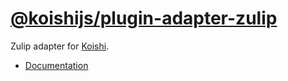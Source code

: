 # [@koishijs/plugin-adapter-zulip](https://koishi.chat/plugins/adapter/zulip.html)

Zulip adapter for [Koishi](https://koishi.chat).

- [Documentation](https://koishi.chat/plugins/adapter/zulip.html)
